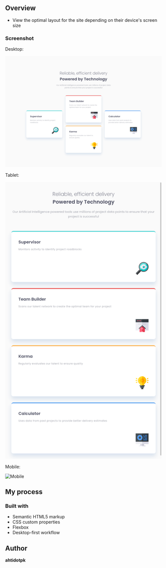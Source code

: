 

## Overview

- View the optimal layout for the site depending on their device's screen size

### Screenshot

Desktop:

![](desktop.png "Desktop")

Tablet:

![](tablet.png "Tablet")

Mobile:

![](mobile.png "Mobile")


## My process

### Built with

- Semantic HTML5 markup
- CSS custom properties
- Flexbox
- Desktop-first workflow

## Author

  **ahtidotpk**

